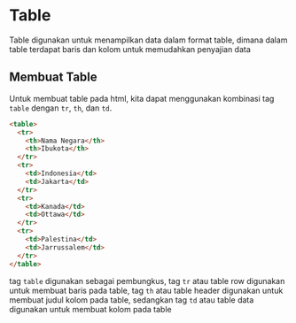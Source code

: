 # Table

Table digunakan untuk menampilkan data dalam format table, dimana dalam table terdapat baris dan kolom untuk memudahkan penyajian data

## Membuat Table

Untuk membuat table pada html, kita dapat menggunakan kombinasi tag `table` dengan `tr`, `th`, dan `td`.

```html
<table>
  <tr>
    <th>Nama Negara</th>
    <th>Ibukota</th>
  </tr>
  <tr>
    <td>Indonesia</td>
    <td>Jakarta</td>
  </tr>
  <tr>
    <td>Kanada</td>
    <td>Ottawa</td>
  </tr>
  <tr>
    <td>Palestina</td>
    <td>Jarrussalem</td>
  </tr>
</table>
```

tag `table` digunakan sebagai pembungkus, tag `tr` atau table row digunakan untuk membuat baris pada table, tag `th` atau table header digunakan untuk membuat judul kolom pada table, sedangkan tag `td` atau table data digunakan untuk membuat kolom pada table

